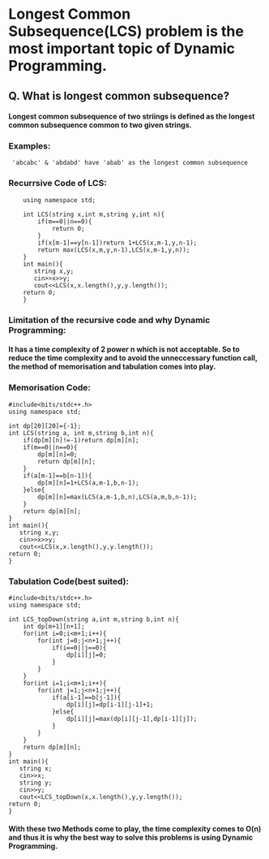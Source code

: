 # Longest Common Subsequence(LCS) problem is the most important topic of Dynamic Programming.
## Q. What is longest common subsequence?
#### Longest common subsequence of two striings is defined as the longest common subsequence common to two given strings.
### Examples:
``` 'abcabc' & 'abdabd' have 'abab' as the longest common subsequence```
### Recurrsive Code of LCS:
``` #include<bits/stdc++.h>
    using namespace std;
 
    int LCS(string x,int m,string y,int n){
        if(m==0||n==0){
            return 0;
        }
        if(x[m-1]==y[n-1])return 1+LCS(x,m-1,y,n-1);
        return max(LCS(x,m,y,n-1),LCS(x,m-1,y,n));
    }
    int main(){
       string x,y;
       cin>>x>>y;
       cout<<LCS(x,x.length(),y,y.length());
    return 0;
    }
```
### Limitation of the recursive code and why Dynamic Programming:
#### It has a time complexity of 2 power n which is not acceptable. So to reduce the time complexity and to avoid the unneccessary function call, the method of memorisation and tabulation comes into play.

### Memorisation Code:
```
#include<bits/stdc++.h>
using namespace std;
 
int dp[20][20]={-1};
int LCS(string a, int m,string b,int n){
    if(dp[m][n]!=-1)return dp[m][n];
    if(m==0||n==0){
        dp[m][n]=0;
        return dp[m][n];
    }
    if(a[m-1]==b[n-1]){
        dp[m][n]=1+LCS(a,m-1,b,n-1);
    }else{
        dp[m][n]=max(LCS(a,m-1,b,n),LCS(a,m,b,n-1));
    }
    return dp[m][n];
}
int main(){
   string x,y;
   cin>>x>>y;
   cout<<LCS(x,x.length(),y,y.length());
return 0;
}
```
### Tabulation Code(best suited):
```
#include<bits/stdc++.h>
using namespace std;
 
int LCS_topDown(string a,int m,string b,int n){
    int dp[m+1][n+1];
    for(int i=0;i<m+1;i++){
        for(int j=0;j<n+1;j++){
            if(i==0||j==0){
                dp[i][j]=0;
            }
        }
    }
    for(int i=1;i<m+1;i++){
        for(int j=1;j<n+1;j++){
            if(a[i-1]==b[j-1]){
                dp[i][j]=dp[i-1][j-1]+1;
            }else{
                dp[i][j]=max(dp[i][j-1],dp[i-1][j]);
            }
        }
    }
    return dp[m][n];
}
int main(){
   string x;
   cin>>x;
   string y;
   cin>>y;
   cout<<LCS_topDown(x,x.length(),y,y.length());
return 0;
}
```
#### With these two Methods come to play, the time complexity comes to O(n) and thus it is why the best way to solve this problems is using Dynamic Programming.
